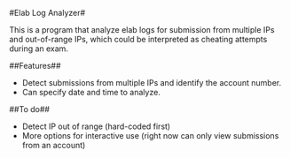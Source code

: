 #Elab Log Analyzer#

This is a program that analyze elab logs for submission from multiple IPs and out-of-range IPs, which could be interpreted as cheating attempts during an exam.

##Features##
* Detect submissions from multiple IPs and identify the account number.
* Can specify date and time to analyze.

##To do##
* Detect IP out of range (hard-coded first)
* More options for interactive use (right now can only view submissions from an account)